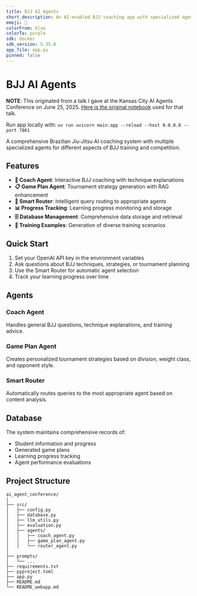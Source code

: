 ```yaml
---
title: BJJ AI Agents
short_description: An AI-enabled BJJ coaching app with specialized agents.
emoji: 🥋
colorFrom: blue
colorTo: purple
sdk: docker
sdk_version: 5.35.0
app_file: app.py
pinned: false
---
```


# BJJ AI Agents

**NOTE**: This originated from a talk I gave at the Kansas City AI Agents Conference on June 25, 2025. [Here is the original notebook](https://github.com/faraday-academy/bjj-ai-agents-notebook) used for that talk.

Run app locally with: `uv run uvicorn main:app --reload --host 0.0.0.0 --port 7861`

A comprehensive Brazilian Jiu-Jitsu AI coaching system with multiple specialized agents for different aspects of BJJ training and competition.

## Features

- **🤖 Coach Agent**: Interactive BJJ coaching with technique explanations
- **📋 Game Plan Agent**: Tournament strategy generation with RAG enhancement
- **🎯 Smart Router**: Intelligent query routing to appropriate agents
- **📊 Progress Tracking**: Learning progress monitoring and storage
- **🗄️ Database Management**: Comprehensive data storage and retrieval
- **🎲 Training Examples**: Generation of diverse training scenarios

## Quick Start

1. Set your OpenAI API key in the environment variables
2. Ask questions about BJJ techniques, strategies, or tournament planning
3. Use the Smart Router for automatic agent selection
4. Track your learning progress over time

## Agents

### Coach Agent
Handles general BJJ questions, technique explanations, and training advice.

### Game Plan Agent
Creates personalized tournament strategies based on division, weight class, and opponent style.

### Smart Router
Automatically routes queries to the most appropriate agent based on content analysis.

## Database

The system maintains comprehensive records of:
- Student information and progress
- Generated game plans
- Learning progress tracking
- Agent performance evaluations

## Project Structure

```
ai_agent_conference/
│
├── src/
│   ├── config.py
│   ├── database.py
│   ├── llm_utils.py
│   ├── evaluation.py
│   ├── agents/
│   │   ├── coach_agent.py
│   │   ├── game_plan_agent.py
│   │   └── router_agent.py
│
├── prompts/
│   └── ...
├── requirements.txt
├── pyproject.toml
├── app.py
├── README.md
└── README_webapp.md
```
